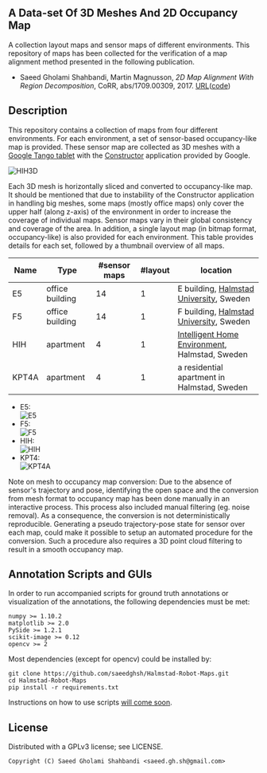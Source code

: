 A Data-set Of 3D Meshes And 2D Occupancy Map
-------------------------------------------
A collection layout maps and sensor maps of different environments.
This repository of maps has been collected for the verification of a map alignment method presented in the following publication.
- Saeed Gholami Shahbandi, Martin Magnusson, *2D Map Alignment With Region Decomposition*, CoRR, abs/1709.00309, 2017. [URL](https://arxiv.org/abs/1709.00309)([code](https://github.com/saeedghsh/Map-Alignment-2D/))



Description
-----------
This repository contains a collection of maps from four different environments.
For each environment, a set of sensor-based occupancy-like map is provided.
These sensor map are collected as 3D meshes with a [Google Tango tablet](https://developers.google.com/tango/hardware/tablet) with the [Constructor](https://play.google.com/store/apps/details?id=com.projecttango.constructor&hl=en) application provided by Google.

![HIH3D](https://github.com/saeedghsh/Halmstad-Robot-Maps/blob/master/docs/HIH_3D.png)

Each 3D mesh is horizontally sliced and converted to occupancy-like map.
It should be mentioned that due to instability of the Constructor application in handling big meshes, some maps (mostly office maps) only cover the upper half (along z-axis) of the environment in order to increase the coverage of individual maps.
Sensor maps vary in their global consistency and coverage of the area.
In addition, a single layout map (in bitmap format, occupancy-like) is also provided for each environment.
This table provides details for each set, followed by a thumbnail overview of all maps.  

Name | Type | #sensor maps | #layout | location
---- | ---- | ------------ | ------- | --------
E5 | office building | 14 | 1 | E building, [Halmstad University](https://www.hh.se/download/18.38e7400514bc4e0933ad51d7/1497519545385/campus-map.pdf), Sweden
F5 | office building | 14 | 1 | F building, [Halmstad University](https://www.hh.se/download/18.38e7400514bc4e0933ad51d7/1497519545385/campus-map.pdf), Sweden
HIH | apartment | 4| 1 | [Intelligent Home Environment](http://wagdem.ddi.hh.se/smartahemmet/), Halmstad, Sweden
KPT4A | apartment | 4 | 1 | a residential apartment in Halmstad, Sweden

* E5:  
  ![E5](https://github.com/saeedghsh/Halmstad-Robot-Maps/blob/master/docs/E5.png)
* F5:  
  ![F5](https://github.com/saeedghsh/Halmstad-Robot-Maps/blob/master/docs/F5.png)
* HIH:  
  ![HIH](https://github.com/saeedghsh/Halmstad-Robot-Maps/blob/master/docs/HIH.png)
* KPT4:  
  ![KPT4A](https://github.com/saeedghsh/Halmstad-Robot-Maps/blob/master/docs/KPT4A.png)


Note on mesh to occupancy map conversion:
Due to the absence of sensor's trajectory and pose, identifying the open space and the conversion from mesh format to occupancy map has been done manually in an interactive process.
This process also included manual filtering (eg. noise removal).
As a consequence, the conversion is not deterministically reproducible.
Generating a pseudo trajectory-pose state for sensor over each map, could make it possible to setup an automated procedure for the conversion.
Such a procedure also requires a 3D point cloud filtering to result in a smooth occupancy map.


Annotation Scripts and GUIs
---------------------------
In order to run accompanied scripts for ground truth annotations or visualization of the annotations, the following dependencies must be met:
```
numpy >= 1.10.2
matplotlib >= 2.0
PySide >= 1.2.1
scikit-image >= 0.12
opencv >= 2
```

Most dependencies (except for opencv) could be installed by:
```
git clone https://github.com/saeedghsh/Halmstad-Robot-Maps.git
cd Halmstad-Robot-Maps
pip install -r requirements.txt
```

Instructions on how to use scripts [will come soon](https://github.com/saeedghsh/Halmstad-Robot-Maps/blob/master/docs/instructions.md).

License
-------
Distributed with a GPLv3 license; see LICENSE.
```
Copyright (C) Saeed Gholami Shahbandi <saeed.gh.sh@gmail.com>
```

<!-- Path to maps -->
<!-- ------------ -->
<!-- ``` -->
<!-- 'Halmstad-Robot-Maps/maps/E5/layout/E5_layout.png' -->
<!-- 'Halmstad-Robot-Maps/maps/E5/pseudo_occupancy/E5_01.png' -->
<!-- 'Halmstad-Robot-Maps/maps/E5/pseudo_occupancy/E5_02.png' -->
<!-- 'Halmstad-Robot-Maps/maps/E5/pseudo_occupancy/E5_03.png' -->
<!-- 'Halmstad-Robot-Maps/maps/E5/pseudo_occupancy/E5_04.png' -->
<!-- 'Halmstad-Robot-Maps/maps/E5/pseudo_occupancy/E5_05.png' -->
<!-- 'Halmstad-Robot-Maps/maps/E5/pseudo_occupancy/E5_06.png' -->
<!-- 'Halmstad-Robot-Maps/maps/E5/pseudo_occupancy/E5_07.png' -->
<!-- 'Halmstad-Robot-Maps/maps/E5/pseudo_occupancy/E5_08.png' -->
<!-- 'Halmstad-Robot-Maps/maps/E5/pseudo_occupancy/E5_09.png' -->
<!-- 'Halmstad-Robot-Maps/maps/E5/pseudo_occupancy/E5_10.png' -->
<!-- 'Halmstad-Robot-Maps/maps/E5/pseudo_occupancy/E5_11.png' -->
<!-- 'Halmstad-Robot-Maps/maps/E5/pseudo_occupancy/E5_12.png' -->
<!-- 'Halmstad-Robot-Maps/maps/E5/pseudo_occupancy/E5_13.png' -->
<!-- 'Halmstad-Robot-Maps/maps/E5/pseudo_occupancy/E5_14.png' -->

<!-- 'Halmstad-Robot-Maps/maps/F5/layout/F5_layout.png' -->
<!-- 'Halmstad-Robot-Maps/maps/F5/pseudo_occupancy/F5_01.png' -->
<!-- 'Halmstad-Robot-Maps/maps/F5/pseudo_occupancy/F5_02.png' -->
<!-- 'Halmstad-Robot-Maps/maps/F5/pseudo_occupancy/F5_03.png' -->
<!-- 'Halmstad-Robot-Maps/maps/F5/pseudo_occupancy/F5_04.png' -->
<!-- 'Halmstad-Robot-Maps/maps/F5/pseudo_occupancy/F5_05.png' -->
<!-- 'Halmstad-Robot-Maps/maps/F5/pseudo_occupancy/F5_06.png' -->
<!-- 'Halmstad-Robot-Maps/maps/F5/pseudo_occupancy/F5_07.png' -->
<!-- 'Halmstad-Robot-Maps/maps/F5/pseudo_occupancy/F5_08.png' -->
<!-- 'Halmstad-Robot-Maps/maps/F5/pseudo_occupancy/F5_09.png' -->
<!-- 'Halmstad-Robot-Maps/maps/F5/pseudo_occupancy/F5_10.png' -->
<!-- 'Halmstad-Robot-Maps/maps/F5/pseudo_occupancy/F5_11.png' -->
<!-- 'Halmstad-Robot-Maps/maps/F5/pseudo_occupancy/F5_12.png' -->
<!-- 'Halmstad-Robot-Maps/maps/F5/pseudo_occupancy/F5_13.png' -->
<!-- 'Halmstad-Robot-Maps/maps/F5/pseudo_occupancy/F5_14.png' -->

<!-- 'Halmstad-Robot-Maps/maps/HIH/layout/HIH_layout.png' -->
<!-- 'Halmstad-Robot-Maps/maps/HIH/pseudo_occupancy/HIH_01.png' -->
<!-- 'Halmstad-Robot-Maps/maps/HIH/pseudo_occupancy/HIH_02.png' -->
<!-- 'Halmstad-Robot-Maps/maps/HIH/pseudo_occupancy/HIH_03.png' -->
<!-- 'Halmstad-Robot-Maps/maps/HIH/pseudo_occupancy/HIH_04.png' -->

<!-- 'Halmstad-Robot-Maps/maps/KPT4A/layout/KPT4A_layout.png' -->
<!-- 'Halmstad-Robot-Maps/maps/KPT4A/pseudo_occupancy/KPT4A_01.png' -->
<!-- 'Halmstad-Robot-Maps/maps/KPT4A/pseudo_occupancy/KPT4A_02.png' -->
<!-- 'Halmstad-Robot-Maps/maps/KPT4A/pseudo_occupancy/KPT4A_03.png' -->
<!-- 'Halmstad-Robot-Maps/maps/KPT4A/pseudo_occupancy/KPT4A_04.png' -->
<!-- ``` -->



<!-- Ground Truth -->
<!-- ------------ -->
<!-- The ground truth is provided in the form of a 3x3 matrix representing an affine transformation, stored in a NumPy binary file format ```.npy```. -->
<!-- Provided for all pairs of maps from the same environment, sensor to sensor and sensor to layout. -->
<!-- Important note: these ground truth are constructed from manual annotation and are estimated after the maps were generated. -->
<!-- In cases where maps are globally inconsistent (e.g, bent or broken), these transformation do not result in a perfect local alignment. -->

<!-- To load transformations: -->
<!-- ```python -->
<!-- M = numpy.load('E5_01_E5_layout.npy') -->
<!-- print (M) -->
<!-- ``` -->

<!-- And here is how to construct transformation objects from those matrices in different libraries: -->
<!-- ```python -->
<!-- import numpy as np -->
<!-- import skimage.transform -->
<!-- import matplotlib.transform -->
<!-- import cv2 -->
<!-- M = numpy.load('E5_01_E5_layout.npy') -->
<!-- ``` -->

<!-- Note on the key points coordinate, the origin of the image is lower-left. -->
<!-- I.e. Images are fliped upside-down after loading with opencv. -->

<!-- Visualize -->
<!-- --------- -->
<!-- ```shell -->
<!-- python scrt.py --map_pair E5_5 % plots sensor map E5_5 versus the layout map of the E5 -->
<!-- ``` -->
<!-- <\!-- * HH_E5: office building (E5) at Halmstad University, Sweden -\-> -->
<!-- <\!-- * HH_F5: office building (F5) at Halmstad University, Sweden -\-> -->
<!-- <\!-- * HH_HIH: Intelligent Home Environment at Halmstad University, Sweden -\-> -->
<!-- <\!-- * KPT4A: a residential apartment in Halmstad, Sweden -\-> -->

<!-- NOTE -->
<!-- ---- -->
<!-- - In SVG format, the origin of the coordinate frame is at the top-left corner. -->
<!--   In order to create a bitmap from the SVG, it must be flipped upside-down. -->
<!--   In order to parse the SVG to extract geometric traits, it must be left as it appears, seemingly upside-down. -->

<!-- TODO -->
<!-- ---- -->
<!-- * [ ] manual annotation
<!-- * [ ] Who should be credited for layout maps? -->
<!-- * [ ] Link to layouts images in this readme file -->
<!-- * [ ] other modalities, e.g. drone, range scanner, omni cam. -->
<!-- * [x] A visualization script, src+dst+aligned... with: -->
<!-- * [x] Fix name inconsistencies -->
<!-- * [x] Include the mesh files from tango in the repository. -->
